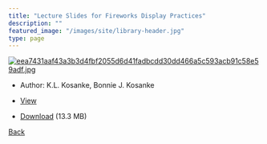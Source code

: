 ```yaml
---
title: "Lecture Slides for Fireworks Display Practices"
description: ""
featured_image: "/images/site/library-header.jpg"
type: page
---
```


<a href="https://drive.google.com/uc?export=view&id=1qc62MG0KlrNFYnbW5TVs3j8qyWES_-E6" target="_blank">![eea7431aaf43a3b3d4fbf2055d6d41fadbcdd30dd466a5c593acb91c58e59adf.jpg](https://drive.google.com/uc?export=view&id=1Pl2GNUG32rnP8D-PDVMl7xRag53mPypN)</a>
* Author: K.L. Kosanke, Bonnie J. Kosanke
* <a href="https://drive.google.com/uc?export=view&id=1qc62MG0KlrNFYnbW5TVs3j8qyWES_-E6" target="_blank">View</a>

* [Download](https://drive.google.com/uc?export=download&id=1qc62MG0KlrNFYnbW5TVs3j8qyWES_-E6) (13.3 MB)

[Back](/library/)
